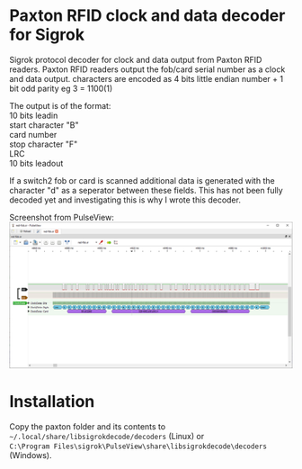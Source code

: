 # Paxton RFID clock and data decoder for Sigrok

Sigrok protocol decoder for clock and data output from Paxton RFID readers.
Paxton RFID readers output the fob/card serial number as a clock and data output.
characters are encoded as 4 bits little endian number + 1 bit odd parity
eg 3 = 1100(1)

The output is of the format:  
10 bits leadin  
start character "B"  
card number  
stop character "F"  
LRC  
10 bits leadout  

If a switch2 fob or card is scanned additional data is generated with the character "d" as a seperator between these fields.
This has not been fully decoded yet and investigating this is why I wrote this decoder.

Screenshot from PulseView:
![Decoder example](screenshot.png)

# Installation

Copy the paxton folder and its contents to  
`~/.local/share/libsigrokdecode/decoders` (Linux) or  
`C:\Program Files\sigrok\PulseView\share\libsigrokdecode\decoders` (Windows).  
